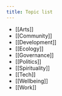 ```yaml
---
title: Topic list
---
```


- [[Arts]]
- [[Community]]
- [[Development]]
- [[Ecology]]
- [[Governance]]
- [[Politics]]
- [[Spirituality]]
- [[Tech]]
- [[Wellbeing]]
- [[Work]]

